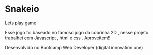# Snakeio
Lets play game


Esse jogo foi baseado no famoso jogo da cobrinha 2D , nesse projeto trabalhei com Javascript , html e css . Aproveitem!!

Desenvolvido no Bootcamp Web Developer (digital innovation one)
